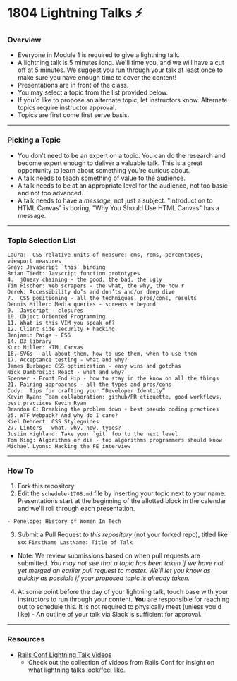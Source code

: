 # 1804 Lightning Talks :zap:

### Overview

* Everyone in Module 1 is required to give a lightning talk.
* A lightning talk is 5 minutes long. We'll time you, and we will have a cut off at 5 minutes. We suggest you run through your talk at least once to make sure you have enough time to cover the content!
* Presentations are in front of the class.
* You may select a topic from the list provided below. 
* If you'd like to propose an alternate topic, let instructors know. Alternate topics require instructor approval. 
* Topics are first come first serve basis.

---

### Picking a Topic

* You don't need to be an expert on a topic. You can do the research and become expert enough to deliver a valuable talk. This is a great opportunity to learn about something you're curious about.
* A talk needs to teach something of value to the audience.
* A talk needs to be at an appropriate level for the audience, not too basic and not too advanced.
* A talk needs to have a *message*, not just a subject. "Introduction to HTML Canvas" is boring, "Why You Should Use HTML Canvas" has a message.

---

### Topic Selection List

```
Laura:  CSS relative units of measure: ems, rems, percentages, viewport measures
Gray: Javascript `this` binding
Brian Tiedt: Javscript function prototypes
4.  jQuery chaining - the good, the bad, the ugly
Tim Fischer: Web scrapers - the what, the why, the how r
Derek: Accessibility do’s and don’ts and/or deep dive
7.  CSS positioning - all the techniques, pros/cons, results
Dennis Miller: Media queries - screens + beyond 
9.  Javscript - closures
10. Object Oriented Programming
11. What is this VIM you speak of?
12. Client side security + hacking
Benjamin Paige - ES6
14. D3 library
Kurt Miller: HTML Canvas
16. SVGs - all about them, how to use them, when to use them
17. Acceptance testing - what and why?
James Burbage: CSS optimization - easy wins and gotchas
Nick Dambrosio: React - what and why?
Spenser - Front End Hip - how to stay in the know on all the things
21. Pairing approaches - all the types and pros/cons
Cody:  Tips for crafting your “Developer Identity”
Kevin Ryan: Team collaboration: github/PR etiquette, good workflows, best practices Kevin Ryan
Brandon C: Breaking the problem down + best pseudo coding practices
25. WTF Webpack? And why do I care?
Kiel Dehnert: CSS Styleguides
27. Linters - what, why, how, types?
Justin Highland: Take your `git` foo to the next level
Tom King: Algorithms or die - top algorithms programmers should know
Michael Lyons: Hacking the FE interview
```

---

### How To

1. Fork this repository 
2. Edit the `schedule-1708.md` file by inserting your topic next to your name. Presentations start at the beginning of the allotted block in the calendar and we'll roll through each presentation. 

  ```
  - Penelope: History of Women In Tech 
  ```

3. Submit a Pull Request *to this repository* (not your forked repo), titled like so: `FirstName LastName: Title of Talk`

  * Note: We review submissions based on when pull requests are submitted. *You may not see that a topic has been taken if we have not yet merged an earlier pull request to master. We'll let you know as quickly as possible if your proposed topic is already taken.*

4. At some point before the day of your lightning talk, touch base with your instructors to run through your content. **You** are responsible for reaching out to schedule this. It is not required to physically meet (unless you'd like) - An outline of your talk via Slack is sufficient for approval.
 
---- 

### Resources 
* [Rails Conf Lightning Talk Videos](https://www.youtube.com/watch?v=DHHHnPwSY5I)
  - Check out the collection of videos from Rails Conf for insight on what lightning talks look/feel like. 
